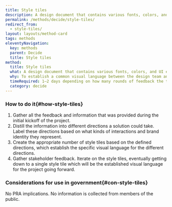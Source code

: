 ```yaml
---
title: Style tiles
description: A design document that contains various fonts, colors, and UI elements that communicate the visual brand direction for a website or application.
permalink: /methods/decide/style-tiles/
redirect_from:
  - style-tiles/
layout: layouts/method-card
tags: methods
eleventyNavigation:
  key: methods
  parent: Decide
  title: Style tiles
method:
  title: Style tiles
  what: A design document that contains various fonts, colors, and UI elements that communicate the visual brand direction for a website or application.
  why: To establish a common visual language between the design team and stakeholders. It also acts as a collaboration artifact that both the design team and stakeholders can use to contribute to the final design direction.
  timeRequired: 1–2 days depending on how many rounds of feedback the team offers
  category: decide
---
```


### How to do it{#how-style-tiles}

1. Gather all the feedback and information that was provided during the initial kickoff of the project.
1. Distill the information into different directions a solution could take. Label these directions based on what kinds of interactions and brand identity they represent.
1. Create the appropriate number of style tiles based on the defined directions, which establish the specific visual language for the different directions.
1. Gather stakeholder feedback. Iterate on the style tiles, eventually getting down to a single style tile which will be the established visual language for the project going forward.

<section class="method--section method--section--government-considerations" markdown="1" >

### Considerations for use in government{#con-style-tiles}

No PRA implications. No information is collected from members of the public.
</section>
